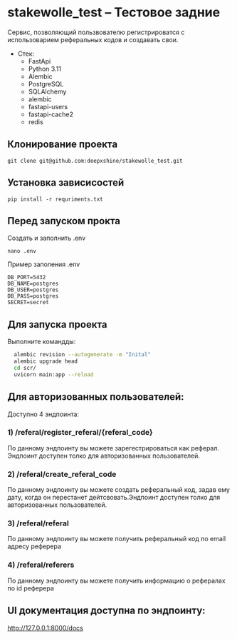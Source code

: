 # stakewolle_test – Тестовое задние

Сервис, позволяющий пользвователю регистрироватся с использоварием реферальных кодов и создавать свои.
* Стек:
  * FastApi
  * Python 3.11
  * Alembic
  * PostgreSQL
  * SQLAlchemy
  * alembic
  * fastapi-users
  * fastapi-cache2
  * redis

## Клонирование проекта
```git clone git@github.com:deepxshine/stakewolle_test.git```

## Установка зависисостей
```pip install -r requriments.txt```

## Перед запуском прокта
Создать и заполнить .env
```
nano .env
```
Пример заполения .env
```DB_HOST=localhost
DB_PORT=5432
DB_NAME=postgres
DB_USER=postgres
DB_PASS=postgres
SECRET=secret
```

## Для запуска проекта
Выполните командды:
```bash
  alembic revision --autogenerate -m "Inital"
  alembic upgrade head
  cd scr/
  uvicorn main:app --reload    
```


## Для авторизованных пользователей:
Доступно 4 эндпоинта:
### 1) /referal/register_referal/{referal_code}
   По данному эндпоинту вы можете зарегестрироваться как реферал. Эндпоинт доступен толко для авторизованных пользователей.
   
### 2) /referal/create_referal_code
  По данному эндпоинту вы можете создать реферальный код, задав ему дату, когда он перестанет дейтсвовать.Эндпоинт доступен толко для авторизованных пользователей.
  
### 3) /referal/referal
   По данному эндпоинту вы можете получить реферальный код по email адресу реферера
   
### 4) /referal/referers
  По данному эндпоинту вы можете получить информацию о рефералах по id реферера

## UI документация доступна по эндпоинту:
http://127.0.0.1:8000/docs
